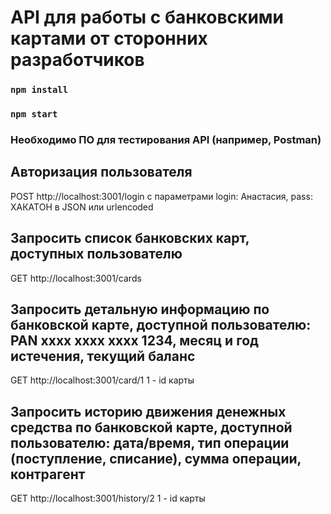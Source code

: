 # API для работы с банковскими картами от сторонних разработчиков

### `npm install`

### `npm start`

### Необходимо ПО для тестирования API (например, Postman)

## Авторизация пользователя

POST http://localhost:3001/login с параметрами login: Анастасия, pass: ХАКАТОН в JSON или urlencoded

## Запросить список банковских карт, доступных пользователю

GET http://localhost:3001/cards

## Запросить детальную информацию по банковской карте, доступной пользователю: PAN xxxx xxxx xxxx 1234, месяц и год истечения, текущий баланс

GET http://localhost:3001/card/1
1 - id карты

## Запросить историю движения денежных средства по банковской карте, доступной пользователю: дата/время, тип операции (поступление, списание), сумма операции, контрагент

GET http://localhost:3001/history/2
1 - id карты
